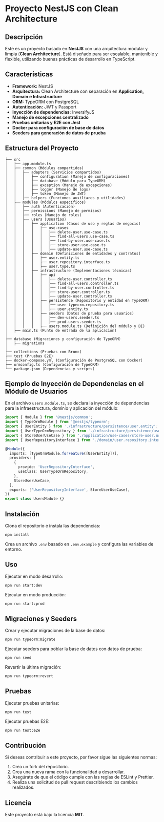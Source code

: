 # Proyecto NestJS con Clean Architecture

## Descripción

Este es un proyecto basado en **NestJS** con una arquitectura modular y limpia (**Clean Architecture**). Está diseñado para ser escalable, mantenible y flexible, utilizando buenas prácticas de desarrollo en TypeScript.

## Características

- **Framework:** NestJS
- **Arquitectura:** Clean Architecture con separación en **Application, Domain e Infrastructure**
- **ORM:** TypeORM con PostgreSQL
- **Autenticación:** JWT y Passport
- **Inyección de dependencias:** InversifyJS
- **Manejo de excepciones centralizado**
- **Pruebas unitarias y E2E con Jest**
- **Docker para configuración de base de datos**
- **Seeders para generación de datos de prueba**

## Estructura del Proyecto

```plaintext
├── src
│   ├── app.module.ts
│   ├── common (Módulos compartidos)
│   │   ├── adapters (Servicios compartidos)
│   │   │   ├── configuration (Manejo de configuraciones)
│   │   │   ├── database (Módulo para TypeORM)
│   │   │   ├── exception (Manejo de excepciones)
│   │   │   ├── logger (Manejo de logs)
│   │   │   ├── token (Manejo de JWT)
│   │   ├── helpers (Funciones auxiliares y utilidades)
│   ├── modules (Módulos específicos)
│   │   ├── auth (Autenticación)
│   │   ├── permissions (Manejo de permisos)
│   │   ├── roles (Manejo de roles)
│   │   ├── users (Usuarios)
│   │   │   ├── application (Casos de uso y reglas de negocio)
│   │   │   │   ├── use-cases
│   │   │   │   │   ├── delete-user.use-case.ts
│   │   │   │   │   ├── find-all-users.use-case.ts
│   │   │   │   │   ├── find-by-user.use-case.ts
│   │   │   │   │   ├── store-user.use-case.ts
│   │   │   │   │   ├── update-user.use-case.ts
│   │   │   ├── domain (Definiciones de entidades y contratos)
│   │   │   │   ├── user.entity.ts
│   │   │   │   ├── user.repository.interface.ts
│   │   │   │   ├── user.type.ts
│   │   │   ├── infrastructure (Implementaciones técnicas)
│   │   │   │   ├── api
│   │   │   │   │   ├── delete-user.controller.ts
│   │   │   │   │   ├── find-all-users.controller.ts
│   │   │   │   │   ├── find-by-user.controller.ts
│   │   │   │   │   ├── store-user.controller.ts
│   │   │   │   │   ├── update-user.controller.ts
│   │   │   │   ├── persistence (Repositorio y entidad en TypeORM)
│   │   │   │   │   ├── user-typeorm.repository.ts
│   │   │   │   │   ├── user.entity.ts
│   │   │   │   ├── seeders (Datos de prueba para usuarios)
│   │   │   │   │   ├── dev-users.seeder.ts
│   │   │   │   │   ├── prod-users.seeder.ts
│   │   │   │   ├── users.module.ts (Definición del módulo y DI)
│   ├── main.ts (Punto de entrada de la aplicación)
│
├── database (Migraciones y configuración de TypeORM)
│   ├── migrations
│
├── collections (Pruebas con Bruno)
├── test (Pruebas E2E)
├── docker-compose.yml (Configuración de PostgreSQL con Docker)
├── ormconfig.ts (Configuración de TypeORM)
└── package.json (Dependencias y scripts)
```

## Ejemplo de Inyección de Dependencias en el Módulo de Usuarios

En el archivo `users.module.ts`, se declara la inyección de dependencias para la infraestructura, dominio y aplicación del módulo:

```typescript
import { Module } from '@nestjs/common';
import { TypeOrmModule } from '@nestjs/typeorm';
import { UserEntity } from './infrastructure/persistence/user.entity';
import { UserTypeOrmRepository } from './infrastructure/persistence/user-typeorm.repository';
import { StoreUserUseCase } from './application/use-cases/store-user.use-case';
import { UserRepositoryInterface } from './domain/user.repository.interface';

@Module({
  imports: [TypeOrmModule.forFeature([UserEntity])],
  providers: [
    {
      provide: 'UserRepositoryInterface',
      useClass: UserTypeOrmRepository,
    },
    StoreUserUseCase,
  ],
  exports: ['UserRepositoryInterface', StoreUserUseCase],
})
export class UsersModule {}
```

## Instalación

Clona el repositorio e instala las dependencias:

```bash
npm install
```

Crea un archivo `.env` basado en `.env.example` y configura las variables de entorno.

## Uso

Ejecutar en modo desarrollo:

```bash
npm run start:dev
```

Ejecutar en modo producción:

```bash
npm run start:prod
```

## Migraciones y Seeders

Crear y ejecutar migraciones de la base de datos:

```bash
npm run typeorm:migrate
```

Ejecutar seeders para poblar la base de datos con datos de prueba:

```bash
npm run seed
```

Revertir la última migración:

```bash
npm run typeorm:revert
```

## Pruebas

Ejecutar pruebas unitarias:

```bash
npm run test
```

Ejecutar pruebas E2E:

```bash
npm run test:e2e
```

## Contribución

Si deseas contribuir a este proyecto, por favor sigue las siguientes normas:

1. Crea un fork del repositorio.
2. Crea una nueva rama con la funcionalidad a desarrollar.
3. Asegúrate de que el código cumple con las reglas de ESLint y Prettier.
4. Realiza una solicitud de pull request describiendo los cambios realizados.

## Licencia

Este proyecto está bajo la licencia **MIT**.
